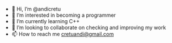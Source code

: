 - 👋 Hi, I’m @andicretu
- 👀 I’m interested in becoming a programmer
- 🌱 I’m currently learning C++
- 💞️ I’m looking to collaborate on checking and improving my work
- 📫 How to reach me cretuandi@gmail.com

<!---
andicretu/andicretu is a ✨ special ✨ repository because its `README.md` (this file) appears on your GitHub profile.
You can click the Preview link to take a look at your changes.
--->
